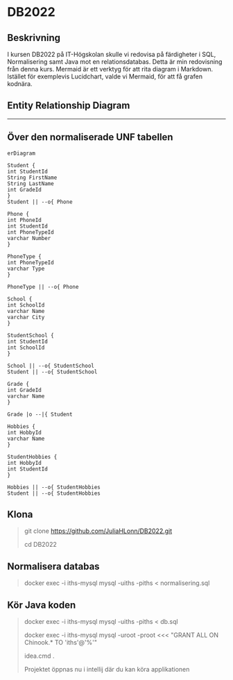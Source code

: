 # DB2022

## Beskrivning

I kursen DB2022 på IT-Högskolan skulle vi redovisa på färdigheter i SQL, Normalisering samt Java mot en relationsdatabas. Detta är min redovisning från denna kurs.
Mermaid är ett verktyg för att rita diagram i Markdown. Istället för exemplevis Lucidchart, valde vi Mermaid, för att få grafen kodnära.

## Entity Relationship Diagram
---
Över den normaliserade UNF tabellen
---
 ``` mermaid
erDiagram

Student {
int StudentId
String FirstName
String LastName
int GradeId
}
Student || --o{ Phone

Phone {
int PhoneId
int StudentId
int PhoneTypeId
varchar Number
}

PhoneType {
int PhoneTypeId
varchar Type
}

PhoneType || --o{ Phone

School {
int SchoolId
varchar Name
varchar City
}

StudentSchool {
int StudentId
int SchoolId
}

School || --o{ StudentSchool
Student || --o{ StudentSchool

Grade {
int GradeId
varchar Name
}

Grade |o --|{ Student

Hobbies {
int HobbyId
varchar Name
}

StudentHobbies {
int HobbyId
int StudentId
}

Hobbies || --o{ StudentHobbies
Student || --o{ StudentHobbies
```
## Klona
> git clone https://github.com/JuliaHLonn/DB2022.git
>
> cd DB2022

## Normalisera databas
> docker exec -i iths-mysql mysql -uiths -piths < normalisering.sql

## Kör Java koden
> docker exec -i iths-mysql mysql -uiths -piths < db.sql
>
> docker exec -i iths-mysql mysql -uroot -proot <<< "GRANT ALL ON Chinook.* TO 'iths'@'%'"
>
> idea.cmd .
>
> Projektet öppnas nu i intellij där du kan köra applikationen
